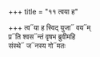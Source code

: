 +++
title = "११ त्वया ह"

+++
त्व᳓या ह स्विद् युजा᳓ वय᳓म्  
प्र᳓ति श्वस᳓न्तं वृषभ ब्रुवीमहि  
संस्थे᳓ ज᳓नस्य गो᳓मतः